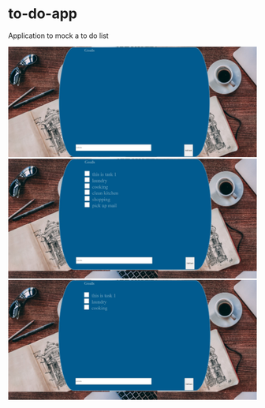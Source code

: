 # to-do-app

Application to mock a to do list 

![alt text](https://github.com/gemadhc/to-do-app/blob/main/desktop1.jpg?raw=true)
![alt text](https://github.com/gemadhc/to-do-app/blob/main/desktop2.jpg?raw=true)
![alt text](https://github.com/gemadhc/to-do-app/blob/main/desktop3.jpg?raw=true)
